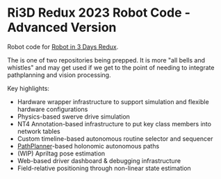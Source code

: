 # Ri3D Redux 2023 Robot Code - Advanced Version

Robot code for [Robot in 3 Days Redux](https://www.chiefdelphi.com/t/new-ri3d-team-in-2023-peoria-il-applications-open/415193).

The is one of two repositories being prepped. It is more "all bells and whistles" and may get used if we get to the point of needing to integrate pathplanning and vision processing.

Key highlights:

 * Hardware wrapper infrastructure to support simulation and flexible hardware configurations
 * Physics-based swerve drive simulation
 * NT4 Annotation-based infrastructure to put key class members into network tables
 * Custom timeline-based autonomous routine selector and sequencer
 * [PathPlanner](https://github.com/mjansen4857/pathplanner)-based holonomic autonomous paths
 * (WIP) Apriltag pose estimation 
 * Web-based driver dashboard & debugging infrastructure
 * Field-relative positioning through non-linear state estimation
